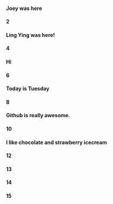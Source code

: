 #### Joey was here
#### 2
#### Ling Ying was here!
#### 4
#### Hi
#### 6
#### Today is Tuesday
#### 8
#### Github is really awesome.
#### 10
#### I like chocolate and strawberry icecream
#### 12
#### 13
#### 14
#### 15